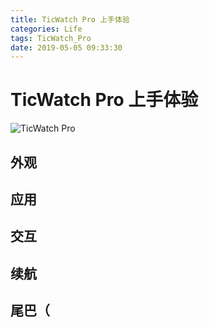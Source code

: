 ```yaml
---
title: TicWatch Pro 上手体验
categories: Life
tags: TicWatch_Pro
date: 2019-05-05 09:33:30
---
```

# TicWatch Pro 上手体验

![TicWatch Pro](https://live.staticflickr.com/65535/46859164225_c88845c1d8_k_d.jpg)

## 外观

## 应用

## 交互

## 续航

## 尾巴（
